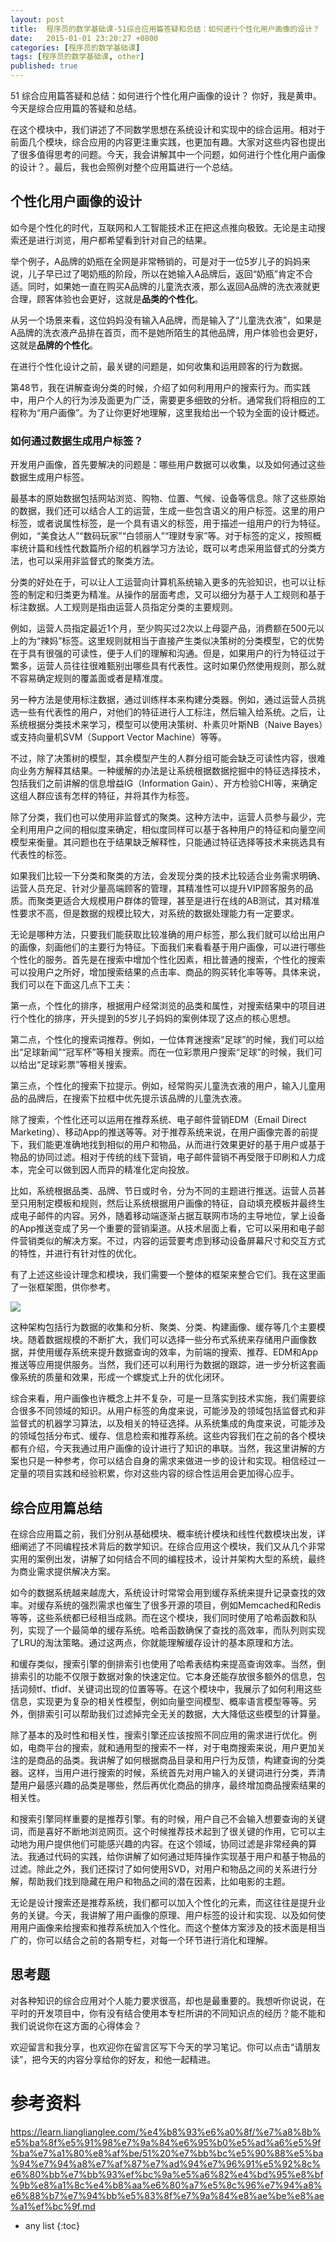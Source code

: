 ```yaml
---
layout: post
title:  程序员的数学基础课-51综合应用篇答疑和总结：如何进行个性化用户画像的设计？
date:   2015-01-01 23:20:27 +0800
categories: [程序员的数学基础课]
tags: [程序员的数学基础课, other]
published: true
---
```




51 综合应用篇答疑和总结：如何进行个性化用户画像的设计？
你好，我是黄申。今天是综合应用篇的答疑和总结。

在这个模块中，我们讲述了不同数学思想在系统设计和实现中的综合运用。相对于前面几个模块，综合应用的内容更注重实践，也更加有趣。大家对这些内容也提出了很多值得思考的问题。今天，我会讲解其中一个问题，如何进行个性化用户画像的设计？。最后，我也会照例对整个应用篇进行一个总结。

## 个性化用户画像的设计

如今是个性化的时代，互联网和人工智能技术正在把这点推向极致。无论是主动搜索还是进行浏览，用户都希望看到针对自己的结果。

举个例子，A品牌的奶瓶在全网是非常畅销的，可是对于一位5岁儿子的妈妈来说，儿子早已过了喝奶瓶的阶段，所以在她输入A品牌后，返回“奶瓶”肯定不合适。同时，如果她一直在购买A品牌的儿童洗衣液，那么返回A品牌的洗衣液就更合理，顾客体验也会更好，这就是**品类的个性化**。

从另一个场景来看，这位妈妈没有输入A品牌，而是输入了“儿童洗衣液”，如果是A品牌的洗衣液产品排在首页，而不是她所陌生的其他品牌，用户体验也会更好，这就是**品牌的个性化**。

在进行个性化设计之前，最关键的问题是，如何收集和运用顾客的行为数据。

第48节，我在讲解查询分类的时候，介绍了如何利用用户的搜索行为。而实践中，用户个人的行为涉及面更为广泛，需要更多细致的分析。通常我们将相应的工程称为“用户画像”。为了让你更好地理解，这里我给出一个较为全面的设计概述。

### 如何通过数据生成用户标签？

开发用户画像，首先要解决的问题是：哪些用户数据可以收集，以及如何通过这些数据生成用户标签。

最基本的原始数据包括网站浏览、购物、位置、气候、设备等信息。除了这些原始的数据，我们还可以结合人工的运营，生成一些包含语义的用户标签。这里的用户标签，或者说属性标签，是一个具有语义的标签，用于描述一组用户的行为特征。例如，“美食达人”“数码玩家”“白领丽人”“理财专家”等。对于标签的定义，按照概率统计篇和线性代数篇所介绍的机器学习方法论，既可以考虑采用监督式的分类方法，也可以采用非监督式的聚类方法。

分类的好处在于，可以让人工运营向计算机系统输入更多的先验知识，也可以让标签的制定和归类更为精准。从操作的层面考虑，又可以细分为基于人工规则和基于标注数据。人工规则是指由运营人员指定分类的主要规则。

例如，运营人员指定最近1个月，至少购买过2次以上母婴产品，消费额在500元以上的为“辣妈”标签。这里规则就相当于直接产生类似决策树的分类模型，它的优势在于具有很强的可读性，便于人们的理解和沟通。但是，如果用户的行为特征过于繁多，运营人员往往很难甄别出哪些具有代表性。这时如果仍然使用规则，那么就不容易确定规则的覆盖面或者是精准度。

另一种方法是使用标注数据，通过训练样本来构建分类器。例如，通过运营人员挑选一些有代表性的用户，对他们的特征进行人工标注，然后输入给系统。之后，让系统根据分类技术来学习，模型可以使用决策树、朴素贝叶斯NB（Naive Bayes）或支持向量机SVM（Support Vector Machine）等等。

不过，除了决策树的模型，其余模型产生的人群分组可能会缺乏可读性内容，很难向业务方解释其结果。一种缓解的办法是让系统根据数据挖掘中的特征选择技术，包括我们之前讲解的信息增益IG（Information Gain）、开方检验CHI等，来确定这组人群应该有怎样的特征，并将其作为标签。

除了分类，我们也可以使用非监督式的聚类。这种方法中，运营人员参与最少，完全利用用户之间的相似度来确定，相似度同样可以基于各种用户的特征和向量空间模型来衡量。其问题也在于结果缺乏解释性，只能通过特征选择等技术来挑选具有代表性的标签。

如果我们比较一下分类和聚类的方法，会发现分类的技术比较适合业务需求明确、运营人员充足、针对少量高端顾客的管理，其精准性可以提升VIP顾客服务的品质。而聚类更适合大规模用户群体的管理，甚至是进行在线的AB测试，其对精准性要求不高，但是数据的规模比较大，对系统的数据处理能力有一定要求。

无论是哪种方法，只要我们能获取比较准确的用户标签，那么我们就可以给出用户的画像，刻画他们的主要行为特征。下面我们来看看基于用户画像，可以进行哪些个性化的服务。首先是在搜索中增加个性化因素，相比普通的搜索，个性化的搜索可以投用户之所好，增加搜索结果的点击率、商品的购买转化率等等。具体来说，我们可以在下面这几点下工夫：

第一点，个性化的排序，根据用户经常浏览的品类和属性，对搜索结果中的项目进行个性化的排序，开头提到的5岁儿子妈妈的案例体现了这点的核心思想。

第二点，个性化的搜索词推荐。例如，一位体育迷搜索“足球”的时候，我们可以给出“足球新闻”“冠军杯”等相关搜索。而在一位彩票用户搜索“足球”的时候，我们可以给出“足球彩票”等相关搜索。

第三点，个性化的搜索下拉提示。例如，经常购买儿童洗衣液的用户，输入儿童用品的品牌后，在搜索下拉框中优先提示该品牌的儿童洗衣液。

除了搜索，个性化还可以运用在推荐系统、电子邮件营销EDM（Email Direct Marketing）、移动App的推送等等。对于推荐系统来说，在用户画像完善的前提下，我们能更准确地找到相似的用户和物品，从而进行效果更好的基于用户或基于物品的协同过滤。相对于传统的线下营销，电子邮件营销不再受限于印刷和人力成本，完全可以做到因人而异的精准化定向投放。

比如，系统根据品类、品牌、节日或时令，分为不同的主题进行推送。运营人员甚至只用制定模板和规则，然后让系统根据用户画像的特征，自动填充模板并最终生成电子邮件的内容。另外，随着移动端逐渐占据互联网市场的主导地位，掌上设备的App推送变成了另一个重要的营销渠道。从技术层面上看，它可以采用和电子邮件营销类似的解决方案。不过，内容的运营要考虑到移动设备屏幕尺寸和交互方式的特性，并进行有针对性的优化。

有了上述这些设计理念和模块，我们需要一个整体的框架来整合它们。我在这里画了一张框架图，供你参考。

![](https://learn.lianglianglee.com/%e4%b8%93%e6%a0%8f/%e7%a8%8b%e5%ba%8f%e5%91%98%e7%9a%84%e6%95%b0%e5%ad%a6%e5%9f%ba%e7%a1%80%e8%af%be/assets/06faaf7a2f38461087d7f4b07c539a60.jpg)

这种架构包括行为数据的收集和分析、聚类、分类、构建画像、缓存等几个主要模块。随着数据规模的不断扩大，我们可以选择一些分布式系统来存储用户画像数据，并使用缓存系统来提升数据查询的效率，为前端的搜索、推荐、EDM和App推送等应用提供服务。当然，我们还可以利用行为数据的跟踪，进一步分析这套画像系统的质量和效果，形成一个螺旋式上升的优化闭环。

综合来看，用户画像也许概念上并不复杂，可是一旦落实到技术实施，我们需要综合很多不同领域的知识。从用户标签的角度来说，可能涉及的领域包括监督式和非监督式的机器学习算法，以及相关的特征选择。从系统集成的角度来说，可能涉及的领域包括分布式、缓存、信息检索和推荐系统。这些内容我们在之前的各个模块都有介绍，今天我通过用户画像的设计进行了知识的串联。当然，我这里讲解的方案也只是一种参考，你可以结合自身的需求来做进一步的设计和实现。相信经过一定量的项目实践和经验积累，你对这些内容的综合性运用会更加得心应手。

## 综合应用篇总结

在综合应用篇之前，我们分别从基础模块、概率统计模块和线性代数模块出发，详细阐述了不同编程技术背后的数学知识。在综合应用这个模块，我们又从几个非常实用的案例出发，讲解了如何结合不同的编程技术，设计并架构大型的系统，最终为商业需求提供解决方案。

如今的数据系统越来越庞大，系统设计时常常会用到缓存系统来提升记录查找的效率。对缓存系统的强烈需求也催生了很多开源的项目，例如Memcached和Redis等等，这些系统都已经相当成熟。而在这个模块，我们同时使用了哈希函数和队列，实现了一个最简单的缓存系统。哈希函数确保了查找的高效率，而队列则实现了LRU的淘汰策略。通过这两点，你就能理解缓存设计的基本原理和方法。

和缓存类似，搜索引擎的倒排索引也使用了哈希表结构来提高查询效率。当然，倒排索引的功能不仅限于数据对象的快速定位。它本身还能存放很多额外的信息，包括词频tf、tfidf、关键词出现的位置等等。在这个模块中，我展示了如何利用这些信息，实现更为复杂的相关性模型，例如向量空间模型、概率语言模型等等。另外，倒排索引可以帮助我们过滤掉完全无关的数据，大大降低这些模型的计算量。

除了基本的及时性和相关性，搜索引擎还应该按照不同应用的需求进行优化。例如，电商平台的搜索，就和通用型的搜索不一样，对于电商搜索来说，用户更加关注的是商品的品类。我讲解了如何根据商品目录和用户行为反馈，构建查询的分类器。这样，当用户进行搜索的时候，系统首先对用户输入的关键词进行分类，弄清楚用户最感兴趣的品类是哪些，然后再优化商品的排序，最终增加商品搜索结果的相关性。

和搜索引擎同样重要的是推荐引擎。有的时候，用户自己不会输入想要查询的关键词，而是喜好不断地浏览网页。这个时候推荐技术起到了很关键的作用，它可以主动地为用户提供他们可能感兴趣的内容。在这个领域，协同过滤是非常经典的算法。我通过代码的实践，给你讲解了如何通过矩阵操作实现基于用户和基于物品的过滤。除此之外，我们还探讨了如何使用SVD，对用户和物品之间的关系进行分解，帮助我们找到隐藏在用户和物品之间的潜在因素，比如电影的主题。

无论是设计搜索还是推荐系统，我们都可以加入个性化的元素，而这往往是提升业务的关键。今天，我讲解了用户画像的原理、用户标签的设计和实现、以及如何使用用户画像来给搜索和推荐系统加入个性化。而这个整体方案涉及的技术面是相当广的，你可以结合之前的各期专栏，对每一个环节进行消化和理解。

## 思考题

对各种知识的综合应用对个人能力要求很高，却也是最重要的。我想听你说说，在平时的开发项目中，你有没有结合使用本专栏所讲的不同知识点的经历？能不能和我们说说你在这方面的心得体会？

欢迎留言和我分享，也欢迎你在留言区写下今天的学习笔记。你可以点击“请朋友读”，把今天的内容分享给你的好友，和他一起精进。




# 参考资料

https://learn.lianglianglee.com/%e4%b8%93%e6%a0%8f/%e7%a8%8b%e5%ba%8f%e5%91%98%e7%9a%84%e6%95%b0%e5%ad%a6%e5%9f%ba%e7%a1%80%e8%af%be/51%20%e7%bb%bc%e5%90%88%e5%ba%94%e7%94%a8%e7%af%87%e7%ad%94%e7%96%91%e5%92%8c%e6%80%bb%e7%bb%93%ef%bc%9a%e5%a6%82%e4%bd%95%e8%bf%9b%e8%a1%8c%e4%b8%aa%e6%80%a7%e5%8c%96%e7%94%a8%e6%88%b7%e7%94%bb%e5%83%8f%e7%9a%84%e8%ae%be%e8%ae%a1%ef%bc%9f.md

* any list
{:toc}
